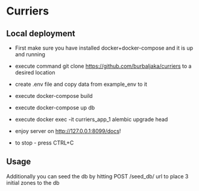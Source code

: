 # Curriers


## Local deployment

- First make sure you have installed docker+docker-compose and it is up and running
- execute command git clone https://github.com/burbaljaka/curriers to a desired location
- create .env file and copy data from example_env to it
- execute docker-compose build
- execute docker-compose up db
- execute docker exec -it curriers_app_1 alembic upgrade head
- enjoy server on http://127.0.0.1:8099/docs!


- to stop - press CTRL+C

## Usage

Additionally you can seed the db by hitting POST /seed_db/ url to place 3 initial zones to the db


